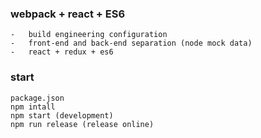 ### webpack + react + ES6
    -   build engineering configuration
    -   front-end and back-end separation (node mock data)
    -   react + redux + es6   

### start
    package.json
    npm intall
    npm start (development)
    npm run release (release online)